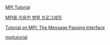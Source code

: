 [MPI Tutorial](https://mpitutorial.com/tutorials/)

[MPI를 이용한 병렬 프로그래밍](http://k-atoms.ksc.re.kr/mpi/main.html)

[Tutorial on MPI: The Message Passing Interface](https://folk.idi.ntnu.no/elster/tdt4200-f09/gropp-mpi-tutorial.pdf)

[mpitutorial](https://mpitutorial.com/)
